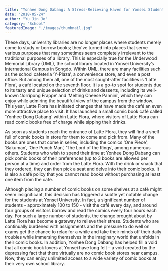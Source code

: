 ```yaml
---
title: "Yonhee Dong Dabang: A Stress-Relieving Haven for Yonsei Students"
date: "2018-05-24"
author: "Yu Jin Jo"
category: "School"
featuredImage: "./images/thumbnail.jpg"
---
```


These days, university libraries are no longer places where students merely come to study or borrow books; they’ve turned into places that serve various purposes that may sometimes seem completely irrelevant to the traditional purposes of a library. This is especially true for the Underwood Memorial Library (UML), the school library located in Yonsei University’s International Campus in Songdo. Within UML, there are many facilities such as the school cafeteria ‘Y-Plaza’, a convenience store, and even a post office. But among them all, one of the most sought-after facilities is ‘Latte Flora’, a café located on the seventh floor. It is a go-to spot for students due to its tasty and unique selection of drinks and desserts, including its well-known ‘Jorripong Frappe’ and ‘Melting Cheese Pannini’, which they can enjoy while admiring the beautiful view of the campus from the window. This year, Latte Flora has initiated changes that have made the café an even more attractive place to visit. It has launched a small comic book café called ‘Yonhee Dong Dabang’ within Latte Flora, where visitors of Latte Flora can read comic books free of charge while sipping their drinks.

As soon as students reach the entrance of Latte Flora, they will find a shelf full of comic books in store for them to come and pick from. Many of the books are ones that come in series, including the comics ‘One Piece’, ‘Bakuman’, ‘One Punch Man’, ‘The Lord of the Rings’, among numerous others. Students who wish to spend their time at Yonhee Dong Dabang can pick comic books of their preferences (up to 3 books are allowed per person at a time) and order from the Latte Flora. With the drink or snack that they ordered, they can then pick a seat and delve into their comic books. It is also a café policy that you cannot read books without purchasing at least one item from the cafe.

Although placing a number of comic books on some shelves at a café might seem insignificant, this decision has triggered a subtle yet notable change for the students at Yonsei University. In fact, a significant number of students - approximately 100 to 150 - visit the café every day, and around four groups of visitors borrow and read the comics every four hours each day. For such a large number of students, the change brought about by Latte Flora has become a gateway to relieve their stress. Students who are continually burdened with assignments and the pressure to do well on exams get the chance to relax for a while and take their minds off their daily troubles while immersing themselves in the imaginary world that unfolds in their comic books. In addition, Yonhee Dong Dabang has helped fill a void that all comic book lovers at Yonsei have long felt – a void created by the depressing fact that there virtually are no comic book stores near campus. Now, they can enjoy unlimited access to a wide variety of comic books at their very own school library.

